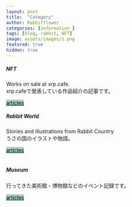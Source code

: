 ```yaml
---
layout: post
title:  "Category"
author: Rabbitflower
categories: [information ]
tags: [blog, rabbit, NFT]
image: assets/images/1.png
featured: true
hidden: true
---
```


<style>
    .btn-primary {
      background-color: #a8d5ba; /* $green-200 */
      border-color: #a8d5ba;
      color: #000; /* 読みやすくするために文字色も黒に */
    }
    .btn-primary:hover {
      background-color: #91c8a8; /* hover時 少し濃く */
      border-color: #91c8a8;
    }
  </style>


<body>
<div class="row">
  <div class="col-sm-6 mb-3 mb-sm-0">
    <div class="card">
      <div class="card-body">
        <h5 class="card-title">NFT</h5>
        <p class="card-text">Works on sale at xrp.cafe.<br>xrp.cafeで発表している作品紹介の記事です。</p>
        <a href="http://timothy.rabbitflowerdiary.com/categories.html#NFT" class="btn btn-primary">articles</a>
      </div>
    </div>
  </div>
  <div class="col-sm-6">
    <div class="card">
      <div class="card-body">
        <h5 class="card-title">Rabbit World</h5>
        <p class="card-text">Stories and illustrations from Rabbit Country<br>うさの国のイラストや物語。</p>
        <a href="http://timothy.rabbitflowerdiary.com/categories#rabbit-world" class="btn btn-primary">articles</a>
      </div>
    </div>
  </div>
</div>

<br>
<div class="row">
  <div class="col-sm-6 mb-3 mb-sm-0">
    <div class="card">
      <div class="card-body">
        <h5 class="card-title">Museum</h5>
        <p class="card-text">行ってきた美術館・博物館などのイベント記録です。</p>
        <a href="https://timothy.rabbitflowerdiary.com/categories#Museum" class="btn btn-primary">articles</a>
      </div>
    </div>
  </div>
</div>



</body>